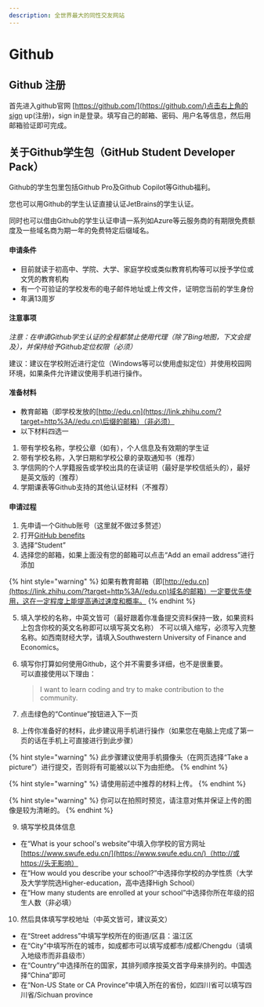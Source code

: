 ```yaml
---
description: 全世界最大的同性交友网站
---
```


# Github

## Github 注册

首先进入github官网 [https://github.com/](https://github.com/)点击右上角的sign up(注册)，sign in是登录。填写自己的邮箱、密码、用户名等信息，然后用邮箱验证即可完成。

## 关于Github学生包（GitHub Student Developer Pack）

Github的学生包里包括Github Pro及Github Copilot等Github福利。

您也可以用Github的学生认证直接认证JetBrains的学生认证。

同时也可以借由Github的学生认证申请一系列如Azure等云服务商的有期限免费额度及一些域名商为期一年的免费特定后缀域名。

#### 申请条件

* 目前就读于初高中、学院、大学、家庭学校或类似教育机构等可以授予学位或文凭的教育机构
* 有一个可验证的学校发布的电子邮件地址或上传文件，证明您当前的学生身份
* 年满13周岁

#### 注意事项

_注意：在申请Github学生认证的全程都禁止使用代理（除了Bing地图，下文会提及），并保持给予Github定位权限（必须）_

建议：建议在学校附近进行定位（Windows等可以使用虚拟定位）并使用校园网环境，如果条件允许建议使用手机进行操作。

#### 准备材料

* 教育邮箱（即学校发放的[http://edu.cn](https://link.zhihu.com/?target=http%3A//edu.cn)后缀的邮箱）（非必须）
* 以下材料四选一

1. 带有学校名称，学校公章（如有），个人信息及有效期的学生证
2. 带有学校名称，入学日期和学校公章的录取通知书（推荐）
3. 学信网的个人学籍报告或学校出具的在读证明（最好是学校信纸头的），最好是英文版的（推荐）
4. 学期课表等Github支持的其他认证材料（不推荐）

#### 申请过程

1. 先申请一个Github账号（这里就不做过多赘述）
2. 打开[GitHub benefits](https://link.zhihu.com/?target=https%3A//education.github.com/discount\_requests/pack\_application)
3. 选择“Student”
4. 选择您的邮箱，如果上面没有您的邮箱可以点击“Add an email address”进行添加

{% hint style="warning" %}
如果有教育邮箱（即[http://edu.cn](https://link.zhihu.com/?target=http%3A//edu.cn)域名的邮箱）一定要优先使用，这在一定程度上能提高通过速度和概率。
{% endhint %}

5. 填入学校的名称，中英文皆可（最好跟着你准备提交资料保持一致，如果资料上包含你校的英文名称即可以填写英文名称） 不可以填入缩写，必须写入完整名称。如西南财经大学，请填入Southwestern University of Finance and Economics。
6.  填写你打算如何使用Github，这个并不需要多详细，也不是很重要。\
    可以直接使用以下理由：

    > I want to learn coding and try to make contribution to the community.
7. 点击绿色的“Continue”按钮进入下一页
8. 上传你准备好的材料，此步建议用手机进行操作（如果您在电脑上完成了第一页的话在手机上可直接进行到此步骤）

{% hint style="warning" %}
此步骤建议使用手机摄像头（在网页选择“Take a picture”）进行提交，否则将有可能被以以下为由拒绝。
{% endhint %}

{% hint style="warning" %}
请使用前述中推荐的材料上传。
{% endhint %}

{% hint style="warning" %}
你可以在拍照时预览，请注意对焦并保证上传的图像是较为清晰的。
{% endhint %}

9. 填写学校具体信息

* 在“What is your school's website”中填入你学校的官方网址[https://www.swufe.edu.cn/](https://www.swufe.edu.cn/)（http://或https://头无影响）
* 在“How would you describe your school?”中选择你学校的办学性质（大学及大学学院选Higher-education，高中选择High School）
* 在“How many students are enrolled at your school”中选择你所在年级的招生人数（非必填）

10. 然后具体填写学校地址（中英文皆可，建议英文）

* 在“Street address”中填写学校所在的街道/区县：温江区
* 在“City”中填写所在的城市，如成都市可以填写成都市/成都/Chengdu（请填入地级市而非县级市）
* 在“Country”中选择所在的国家，其排列顺序按英文首字母来排列的。中国选择“China”即可
* 在“Non-US State or CA Province”中填入所在的省份，如四川省可以填写四川省/Sichuan province
